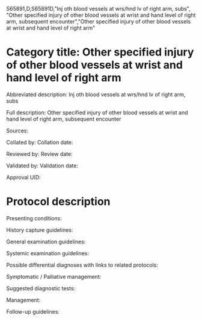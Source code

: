 S65891,D,S65891D,"Inj oth blood vessels at wrs/hnd lv of right arm, subs", "Other specified injury of other blood vessels at wrist and hand level of right arm, subsequent encounter","Other specified injury of other blood vessels at wrist and hand level of right arm"
# Category title: Other specified injury of other blood vessels at wrist and hand level of right arm

Abbreviated description: Inj oth blood vessels at wrs/hnd lv of right arm, subs

Full description: Other specified injury of other blood vessels at wrist and hand level of right arm, subsequent encounter

Sources:

Collated by:
Collation date:

Reviewed by:
Review date:

Validated by:
Validation date:

Approval UID:

# Protocol description

Presenting conditions:

History capture guidelines:

General examination guidelines:

Systemic examination guidelines:

Possible differential diagnoses with links to related protocols:

Symptomatic / Palliative management:

Suggested diagnostic tests:

Management:

Follow-up guidelines:
